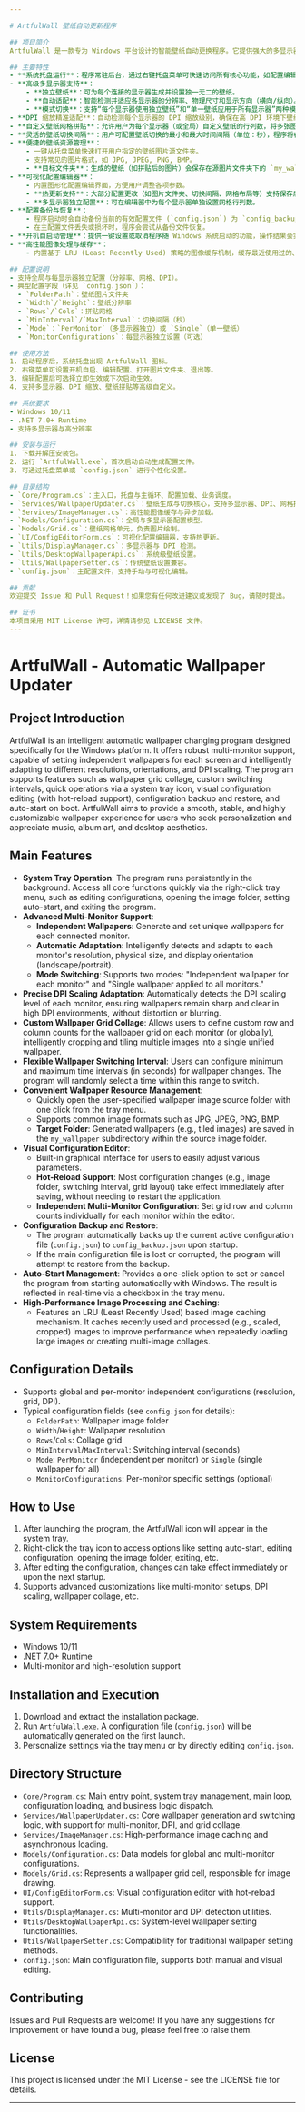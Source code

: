 ```yaml
---

# ArtfulWall 壁纸自动更新程序

## 项目简介
ArtfulWall 是一款专为 Windows 平台设计的智能壁纸自动更换程序。它提供强大的多显示器支持，能够为每个屏幕独立设置壁纸，并智能适应不同分辨率、方向及 DPI 缩放。程序支持壁纸网格拼贴、自定义切换间隔、系统托盘快捷操作、可视化配置编辑（支持热更新）、配置备份与恢复以及开机自启动等丰富特性。ArtfulWall 致力于为追求个性化、爱好音乐、专辑封面、桌面美学的用户提供流畅、稳定且高度可定制的壁纸体验。

## 主要特性
- **系统托盘运行**：程序常驻后台，通过右键托盘菜单可快速访问所有核心功能，如配置编辑、打开图片文件夹、设置开机自启及退出程序。
- **高级多显示器支持**：
    - **独立壁纸**：可为每个连接的显示器生成并设置独一无二的壁纸。
    - **自动适配**：智能检测并适应各显示器的分辨率、物理尺寸和显示方向（横向/纵向）。
    - **模式切换**：支持“每个显示器使用独立壁纸”和“单一壁纸应用于所有显示器”两种模式。
- **DPI 缩放精准适配**：自动检测每个显示器的 DPI 缩放级别，确保在高 DPI 环境下壁纸依然清晰锐利，不变形、不模糊。
- **自定义壁纸网格拼贴**：允许用户为每个显示器（或全局）自定义壁纸的行列数，将多张图片智能裁剪并拼贴成一张统一的壁纸。
- **灵活的壁纸切换间隔**：用户可配置壁纸切换的最小和最大时间间隔（单位：秒），程序将在此范围内随机选择时间进行切换。
- **便捷的壁纸资源管理**：
    - 一键从托盘菜单快速打开用户指定的壁纸图片源文件夹。
    - 支持常见的图片格式，如 JPG, JPEG, PNG, BMP。
    - **目标文件夹**：生成的壁纸（如拼贴后的图片）会保存在源图片文件夹下的 `my_wallpaper`子目录中。
- **可视化配置编辑器**：
    - 内置图形化配置编辑界面，方便用户调整各项参数。
    - **热更新支持**：大部分配置更改（如图片文件夹、切换间隔、网格布局等）支持保存后立即生效，无需重启应用程序。
    - **多显示器独立配置**：可在编辑器中为每个显示器单独设置网格行列数。
- **配置备份与恢复**：
    - 程序启动时会自动备份当前的有效配置文件 (`config.json`) 为 `config_backup.json`。
    - 在主配置文件丢失或损坏时，程序会尝试从备份文件恢复。
- **开机自启动管理**：提供一键设置或取消程序随 Windows 系统启动的功能，操作结果会实时反馈在托盘菜单的复选框状态上。
- **高性能图像处理与缓存**：
    - 内置基于 LRU (Least Recently Used) 策略的图像缓存机制，缓存最近使用过的、经过处理（如缩放、裁剪）的图片，提高重复加载大图或进行多图拼贴时的性能。

## 配置说明
- 支持全局与每显示器独立配置（分辨率、网格、DPI）。
- 典型配置字段（详见 `config.json`）：
  - `FolderPath`：壁纸图片文件夹
  - `Width`/`Height`：壁纸分辨率
  - `Rows`/`Cols`：拼贴网格
  - `MinInterval`/`MaxInterval`：切换间隔（秒）
  - `Mode`：`PerMonitor`（多显示器独立）或 `Single`（单一壁纸）
  - `MonitorConfigurations`：每显示器独立设置（可选）

## 使用方法
1. 启动程序后，系统托盘出现 ArtfulWall 图标。
2. 右键菜单可设置开机自启、编辑配置、打开图片文件夹、退出等。
3. 编辑配置后可选择立即生效或下次启动生效。
4. 支持多显示器、DPI 缩放、壁纸拼贴等高级自定义。

## 系统要求
- Windows 10/11
- .NET 7.0+ Runtime
- 支持多显示器与高分辨率

## 安装与运行
1. 下载并解压安装包。
2. 运行 `ArtfulWall.exe`，首次启动自动生成配置文件。
3. 可通过托盘菜单或 `config.json` 进行个性化设置。

## 目录结构
- `Core/Program.cs`：主入口，托盘与主循环、配置加载、业务调度。
- `Services/WallpaperUpdater.cs`：壁纸生成与切换核心，支持多显示器、DPI、网格拼贴。
- `Services/ImageManager.cs`：高性能图像缓存与异步加载。
- `Models/Configuration.cs`：全局与多显示器配置模型。
- `Models/Grid.cs`：壁纸网格单元，负责图片绘制。
- `UI/ConfigEditorForm.cs`：可视化配置编辑器，支持热更新。
- `Utils/DisplayManager.cs`：多显示器与 DPI 检测。
- `Utils/DesktopWallpaperApi.cs`：系统级壁纸设置。
- `Utils/WallpaperSetter.cs`：传统壁纸设置兼容。
- `config.json`：主配置文件，支持手动与可视化编辑。

## 贡献
欢迎提交 Issue 和 Pull Request！如果您有任何改进建议或发现了 Bug，请随时提出。

## 证书
本项目采用 MIT License 许可，详情请参见 LICENSE 文件。
---
```


# ArtfulWall - Automatic Wallpaper Updater

## Project Introduction
ArtfulWall is an intelligent automatic wallpaper changing program designed specifically for the Windows platform. It offers robust multi-monitor support, capable of setting independent wallpapers for each screen and intelligently adapting to different resolutions, orientations, and DPI scaling. The program supports features such as wallpaper grid collage, custom switching intervals, quick operations via a system tray icon, visual configuration editing (with hot-reload support), configuration backup and restore, and auto-start on boot. ArtfulWall aims to provide a smooth, stable, and highly customizable wallpaper experience for users who seek personalization and appreciate music, album art, and desktop aesthetics.

## Main Features
- **System Tray Operation**: The program runs persistently in the background. Access all core functions quickly via the right-click tray menu, such as editing configurations, opening the image folder, setting auto-start, and exiting the program.
- **Advanced Multi-Monitor Support**:
    - **Independent Wallpapers**: Generate and set unique wallpapers for each connected monitor.
    - **Automatic Adaptation**: Intelligently detects and adapts to each monitor's resolution, physical size, and display orientation (landscape/portrait).
    - **Mode Switching**: Supports two modes: "Independent wallpaper for each monitor" and "Single wallpaper applied to all monitors."
- **Precise DPI Scaling Adaptation**: Automatically detects the DPI scaling level of each monitor, ensuring wallpapers remain sharp and clear in high DPI environments, without distortion or blurring.
- **Custom Wallpaper Grid Collage**: Allows users to define custom row and column counts for the wallpaper grid on each monitor (or globally), intelligently cropping and tiling multiple images into a single unified wallpaper.
- **Flexible Wallpaper Switching Interval**: Users can configure minimum and maximum time intervals (in seconds) for wallpaper changes. The program will randomly select a time within this range to switch.
- **Convenient Wallpaper Resource Management**:
    - Quickly open the user-specified wallpaper image source folder with one click from the tray menu.
    - Supports common image formats such as JPG, JPEG, PNG, BMP.
    - **Target Folder**: Generated wallpapers (e.g., tiled images) are saved in the `my_wallpaper` subdirectory within the source image folder.
- **Visual Configuration Editor**:
    - Built-in graphical interface for users to easily adjust various parameters.
    - **Hot-Reload Support**: Most configuration changes (e.g., image folder, switching interval, grid layout) take effect immediately after saving, without needing to restart the application.
    - **Independent Multi-Monitor Configuration**: Set grid row and column counts individually for each monitor within the editor.
- **Configuration Backup and Restore**:
    - The program automatically backs up the current active configuration file (`config.json`) to `config_backup.json` upon startup.
    - If the main configuration file is lost or corrupted, the program will attempt to restore from the backup.
- **Auto-Start Management**: Provides a one-click option to set or cancel the program from starting automatically with Windows. The result is reflected in real-time via a checkbox in the tray menu.
- **High-Performance Image Processing and Caching**:
    - Features an LRU (Least Recently Used) based image caching mechanism. It caches recently used and processed (e.g., scaled, cropped) images to improve performance when repeatedly loading large images or creating multi-image collages.

## Configuration Details
- Supports global and per-monitor independent configurations (resolution, grid, DPI).
- Typical configuration fields (see `config.json` for details):
  - `FolderPath`: Wallpaper image folder
  - `Width`/`Height`: Wallpaper resolution
  - `Rows`/`Cols`: Collage grid
  - `MinInterval`/`MaxInterval`: Switching interval (seconds)
  - `Mode`: `PerMonitor` (independent per monitor) or `Single` (single wallpaper for all)
  - `MonitorConfigurations`: Per-monitor specific settings (optional)

## How to Use
1. After launching the program, the ArtfulWall icon will appear in the system tray.
2. Right-click the tray icon to access options like setting auto-start, editing configuration, opening the image folder, exiting, etc.
3. After editing the configuration, changes can take effect immediately or upon the next startup.
4. Supports advanced customizations like multi-monitor setups, DPI scaling, wallpaper collage, etc.

## System Requirements
- Windows 10/11
- .NET 7.0+ Runtime
- Multi-monitor and high-resolution support

## Installation and Execution
1. Download and extract the installation package.
2. Run `ArtfulWall.exe`. A configuration file (`config.json`) will be automatically generated on the first launch.
3. Personalize settings via the tray menu or by directly editing `config.json`.

## Directory Structure
- `Core/Program.cs`: Main entry point, system tray management, main loop, configuration loading, and business logic dispatch.
- `Services/WallpaperUpdater.cs`: Core wallpaper generation and switching logic, with support for multi-monitor, DPI, and grid collage.
- `Services/ImageManager.cs`: High-performance image caching and asynchronous loading.
- `Models/Configuration.cs`: Data models for global and multi-monitor configurations.
- `Models/Grid.cs`: Represents a wallpaper grid cell, responsible for image drawing.
- `UI/ConfigEditorForm.cs`: Visual configuration editor with hot-reload support.
- `Utils/DisplayManager.cs`: Multi-monitor and DPI detection utilities.
- `Utils/DesktopWallpaperApi.cs`: System-level wallpaper setting functionalities.
- `Utils/WallpaperSetter.cs`: Compatibility for traditional wallpaper setting methods.
- `config.json`: Main configuration file, supports both manual and visual editing.

## Contributing
Issues and Pull Requests are welcome! If you have any suggestions for improvement or have found a bug, please feel free to raise them.

## License
This project is licensed under the MIT License - see the LICENSE file for details.

---
